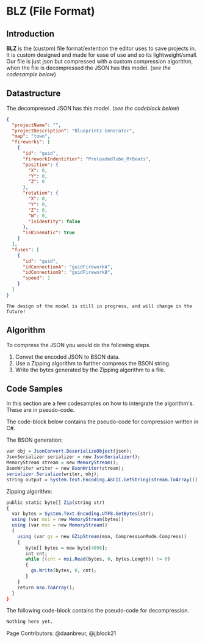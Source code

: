 # BLZ (File Format)


## Introduction
**BLZ** is the (custom) file format/extention the editor uses to save projects in. It is custom designed and made for ease of use and so its lightweight/small.
Our file is just json but compressed with a custom compression algorithm, when the file is decompressed the JSON has this model. (*see the codesample below*)

## Datastructure
The decompressed JSON has this model. (*see the codeblock below*)

```json
{
  "projectName": "",
  "projectDescription": "Blueprintz Generator",
  "map": "town",
  "fireworks": [
    {
      "id": "guid",
      "fireworkIndentifier": "PreloadedTube_MrBeats",
      "position": {
        "X": 0,
        "Y": 0,
        "Z": 0
      },
      "rotation": {
        "X": 0,
        "Y": 0,
        "Z": 0,
        "W": 0,
        "IsIdentity": false
      },
      "isKinematic": true
    }
  ],
  "fuses": [
    {
      "id": "guid",
      "idConnectionA": "guidFireworkA",
      "idConnectionB": "guidFireworkB",
      "speed": 1
    }
  ]
}
```

```note
The design of the model is still in progress, and will change in the future!
```

## Algorithm

To compress the JSON you would do the following steps.

1. Convet the encoded JSON to BSON data.
2. Use a Zipping algorithm to further compress the BSON string.
3. Write the bytes generated by the Zipping algorithm to a file.

## Code Samples
In this section are a few codesamples on how to intergrate the algorithm's. These are in pseudo-code.

The code-block below contains the pseudo-code for compression written in C#.

The BSON generation:
```r
var obj = JsonConvert.DeserializeObject(json);
JsonSerializer serializer = new JsonSerializer();
MemoryStream stream = new MemoryStream();
BsonWriter writer = new BsonWriter(stream);
serializer.Serialize(writer, obj);
string output = System.Text.Encoding.ASCII.GetString(stream.ToArray());
```
Zipping algorithm:
```r
public static byte[] Zip(string str)
{
  var bytes = System.Text.Encoding.UTF8.GetBytes(str);
  using (var msi = new MemoryStream(bytes))
  using (var mso = new MemoryStream()
  {
    using (var gs = new GZipStream(mso, CompressionMode.Compress))
    {
       byte[] bytes = new byte[4096];
       int cnt;
       while ((cnt = msi.Read(bytes, 0, bytes.Length)) != 0)
       {
         gs.Write(bytes, 0, cnt);
       }
    }
    return mso.ToArray();
  }
}
```

The following code-block contains the pseudo-code for decompression.

```r
Nothing here yet.
```

Page Contributors: @daanbreur, @jjblock21
